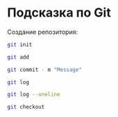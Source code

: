 # Подсказка по Git

Создание репозитория:
```sh
git init
```


```sh
git add
```


```sh
git commit - m "Message"
```


```sh
git log
```


```sh
git log --oneline
```


```sh
git checkout
```